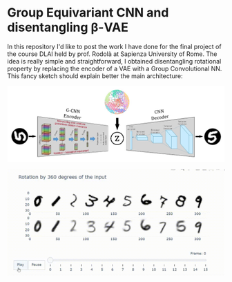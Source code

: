 # Group Equivariant CNN and disentangling β-VAE

In this repository I'd like to post the work I have done for the final project of the course DLAI held by prof. Rodolà at Sapienza University of Rome.
The idea is really simple and straightforward, I obtained disentangling rotational property by replacing the encoder of a VAE with a Group Convolutional NN. This fancy sketch should explain better the main architecture:

![](https://github.com/AmedSho/G-CNN-S-VAE/blob/main/S_VAE.jpeg)

![](https://github.com/AmedSho/G-CNN-S-VAE/blob/main/VAE_gif.gif)
